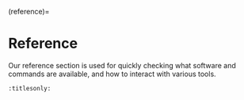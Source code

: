 (reference)=

# Reference

Our reference section is used for quickly checking what software and commands are available, and how to interact with various tools.

```{toctree}
:titlesonly:


```
